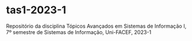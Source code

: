 # tas1-2023-1
Repositório da disciplina Tópicos Avançados em Sistemas de Informação I, 7º semestre de Sistemas de Informação, Uni-FACEF, 2023-1
